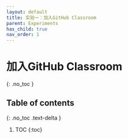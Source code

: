 ```yaml
---
layout: default
title: 实验一：加入GitHub Classroom 
parent: Experiments
has_child: true
nav_order: 1
---
```


# 加入GitHub Classroom
{: .no_toc }

## Table of contents
{: .no_toc .text-delta }

1. TOC
{:toc}
